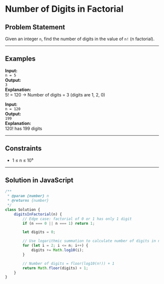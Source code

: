 # Number of Digits in Factorial

## Problem Statement

Given an integer `n`, find the number of digits in the value of `n!` (n factorial).

---

## Examples

**Input:**  
`n = 5`  
**Output:**  
`3`  
**Explanation:**  
5! = 120 → Number of digits = 3 (digits are 1, 2, 0)

**Input:**  
`n = 120`  
**Output:**  
`199`  
**Explanation:**  
120! has 199 digits

---

## Constraints

- 1 ≤ n ≤ 10⁵

---

## Solution in JavaScript

```javascript
/**
 * @param {number} n
 * @returns {number}
 */
class Solution {
    digitsInFactorial(n) {
        // Edge case: factorial of 0 or 1 has only 1 digit
        if (n === 0 || n === 1) return 1;

        let digits = 0;

        // Use logarithmic summation to calculate number of digits in n!
        for (let i = 2; i <= n; i++) {
            digits += Math.log10(i);
        }

        // Number of digits = floor(log10(n!)) + 1
        return Math.floor(digits) + 1;
    }
}
